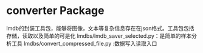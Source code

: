 # converter Package
lmdb的封装工具包，能够将图像，文本等复杂信息存在在json格式。工具包包括存储，读取以及简单的可是化
lmdbs/lmdb_saver_selected.py：是简单的样本分析工具
lmdbs/convert_compressed_file.py :数据写入读取入口